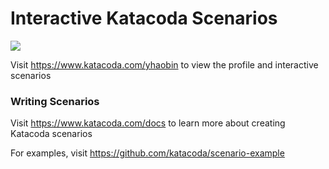 # Interactive Katacoda Scenarios

[![](http://shields.katacoda.com/katacoda/yhaobin/count.svg)](https://www.katacoda.com/yhaobin "Get your profile on Katacoda.com")

Visit https://www.katacoda.com/yhaobin to view the profile and interactive scenarios

### Writing Scenarios
Visit https://www.katacoda.com/docs to learn more about creating Katacoda scenarios

For examples, visit https://github.com/katacoda/scenario-example
